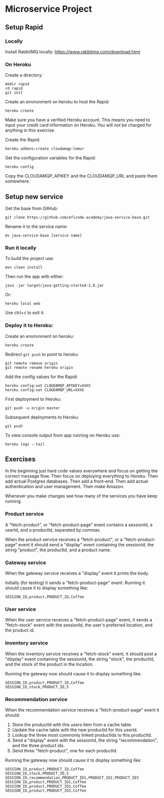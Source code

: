 # Microservice Project

## Setup Rapid

### Locally

Install RabbitMQ locally: https://www.rabbitmq.com/download.html

### On Heroku

Create a directory:
```
mkdir rapid
cd rapid
git init
```

Create an environment on heroku to host the Rapid:
```
heroku create
```

Make sure you have a verified Heroku account. This means you need to input your credit card information on Heroku. You will _not_ be charged for anything in this exercise.

Create the Rapid:
```
heroku addons:create cloudamqp:lemur
```

Get the configuration variables for the Rapid:
```
heroku config
```
Copy the CLOUDAMQP_APIKEY and the CLOUDAMQP_URL and paste them somewhere.

## Setup new service

Get the base from GitHub:
```
git clone https://github.com/eficode-academy/java-service-base.git
```

Rename it to the service name: 
```
mv java-service-base [service name]
```

### Run it locally

To build the project use:
```
mvn clean install
```

Then run the app with either:
```
java -jar target/java-getting-started-1.0.jar
```
Or:
```
heroku local web
```

Use ctrl+c to exit it.

### Deploy it to Heroku:

Create an environment on heroku:
```
heroku create
```

Redirect `git push` to point to heroku:
```
git remote remove origin
git remote rename heroku origin
```

Add the config values for the Rapid:
```
heroku config:set CLOUDAMQP_APIKEY=XXXX
heroku config:set CLOUDAMQP_URL=XXXX
```

First deployment to Heroku:
```
git push -u origin master
```

Subsequent deployments to Heroku:
```
git push
```

To view console output from app running on Heroku use:
```
heroku logs --tail
```

## Exercises

In the beginning just hard code values everywhere and focus on getting the correct message flow. Then focus on deploying everything to Heroku. Then add actual Postgres databases. Then add a front-end. Then add actual authentication and user management. Then make Amazon.

Whenever you make changes see how many of the services you have keep running. 

### Product service
A "fetch-product", or "fetch-product-page" event contains a sessionId, a userId, and a productId, separated by commas.

When the product service receives a "fetch-product", or a "fetch-product-page" event it should send a "display" event containing the sessionId, the string "product", the productId, and a product name.

### Gateway service
When the gateway service receives a "display" event it prints the body.

Initially (for testing) it sends a "fetch-product-page" event. Running it should cause it to display something like:
```
SESSION_ID,product,PRODUCT_ID,Coffee
```

### User service
When the user service receives a "fetch-product-page" event, it sends a "fetch-stock" event with the sessionId, the user's preferred location, and the product id.

### Inventory service
When the inventory service receives a "fetch-stock" event, it should post a "display" event containing the sessionId, the string "stock", the productId, and the stock of the product in the location.

Running the gateway now should cause it to display something like:
```
SESSION_ID,product,PRODUCT_ID,Coffee
SESSION_ID,stock,PRODUCT_ID,5
```

### Recommendation service

When the recommendation service receives a "fetch-product-page" event it should:

1. Store the productId with this users item from a cache table. 
2. Update the cache table with the new productId for this userId. 
3. Lookup the three most commonly linked productIds to this productId. 
4. Send a "display" event with the sessionId, the string "recommendation", and the three product ids. 
5. Send three "fetch-product", one for each productId. 

Running the gateway now should cause it to display something like:
```
SESSION_ID,product,PRODUCT_ID,Coffee
SESSION_ID,stock,PRODUCT_ID,5
SESSION_ID,recommendation,PRODUCT_ID1,PRODUCT_ID2,PRODUCT_ID3
SESSION_ID,product,PRODUCT_ID1,Coffee
SESSION_ID,product,PRODUCT_ID2,Coffee
SESSION_ID,product,PRODUCT_ID3,Coffee
```

